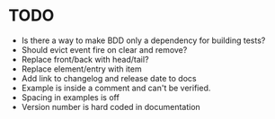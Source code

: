 

# TODO

* Is there a way to make BDD only a dependency for building tests?
* Should evict event fire on clear and remove?
* Replace front/back with head/tail?
* Replace element/entry with item
* Add link to changelog and release date to docs
* Example is inside a comment and can't be verified.
* Spacing in examples is off
* Version number is hard coded in documentation
